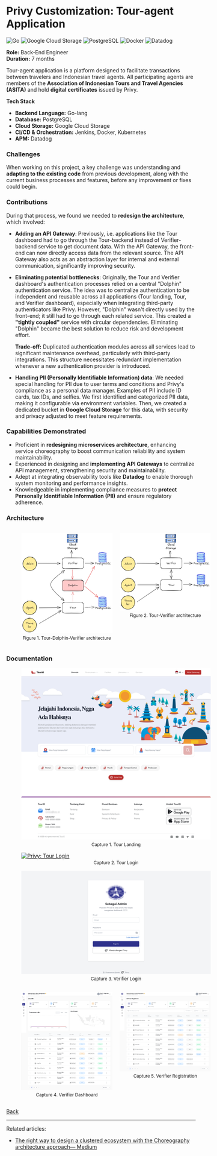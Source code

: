 # Privy Customization: Tour-agent Application

![Go](https://img.shields.io/badge/go-%2300ADD8.svg?style=for-the-badge&logo=go&logoColor=white)
![Google Cloud Storage](https://img.shields.io/badge/Cloud%20Storage-%234285F4?style=for-the-badge&logo=googlecloudstorage&logoColor=white)
![PostgreSQL](https://img.shields.io/badge/postgres-%23316192.svg?style=for-the-badge&logo=postgresql&logoColor=white)
![Docker](https://img.shields.io/badge/docker-%230db7ed.svg?style=for-the-badge&logo=docker&logoColor=white)
![Datadog](https://img.shields.io/badge/datadog-%23632CA6.svg?style=for-the-badge&logo=datadog&logoColor=white)

<b>Role:</b> Back-End Engineer<br/>
<b>Duration:</b> 7 months

Tour-agent application is a platform designed to facilitate transactions between travelers and Indonesian travel agents. All participating agents are members of the <b>Association of Indonesian Tours and Travel Agencies (ASITA)</b> and hold <b>digital certificates</b> issued by Privy.

<b>Tech Stack</b>

- <b>Backend Language:</b> Go-lang
- <b>Database:</b> PostgreSQL
- <b>Cloud Storage:</b> Google Cloud Storage
- <b>CI/CD & Orchestration:</b> Jenkins, Docker, Kubernetes
- <b>APM:</b> Datadog

### Challenges

When working on this project, a key challenge was understanding and <b>adapting to the existing code</b> from previous development, along with the current business processes and features, before any improvement or fixes could begin.

### Contributions

During that process, we found we needed to <b>redesign the architecture</b>, which involved:

- <b>Adding an API Gateway</b>: Previously, i.e. applications like the Tour dashboard had to go through the Tour-backend instead of Verifier-backend service to get document data. With the API Gateway, the front-end can now directly access data from the relevant source. The API Gateway also acts as an abstraction layer for internal and external communication, significantly improving security.

- <b>Eliminating potential bottlenecks</b>: Originally, the Tour and Verifier dashboard's authentication processes relied on a central "Dolphin" authentication service. The idea was to centralize authentication to be independent and reusable across all applications (Tour landing, Tour, and Verifier dashboard), especially when integrating third-party authenticators like Privy. However, "Dolphin" wasn't directly used by the front-end; it still had to go through each related service. This created a <b>"tightly coupled"</b> service with circular dependencies. Eliminating "Dolphin" became the best solution to reduce risk and development effort.

    <b>Trade-off:</b> Duplicated authentication modules across all services lead to significant maintenance overhead, particularly with third-party integrations. This structure necessitates redundant implementation whenever a new authentication provider is introduced.

- <b>Handling PII (Personally Identifiable Information) data</b>: We needed special handling for PII due to user terms and conditions and Privy's compliance as a personal data manager. Examples of PII include ID cards, tax IDs, and selfies. We first identified and categorized PII data, making it configurable via environment variables. Then, we created a dedicated bucket in <b>Google Cloud Storage</b> for this data, with security and privacy adjusted to meet feature requirements.

### Capabilities Demonstrated

- Proficient in <b>redesigning microservices architecture</b>, enhancing service choreography to boost communication reliability and system maintainability.
- Experienced in designing and <b>implementing API Gateways</b> to centralize API management, strengthening security and maintainability.
- Adept at integrating observability tools like <b>Datadog</b> to enable thorough system monitoring and performance insights.
- Knowledgeable in implementing compliance measures to <b>protect Personally Identifiable Information (PII)</b> and ensure regulatory adherence.

### Architecture

<div style="display:flex">
  <div style="flex:50%;margin-right:20px">
    <figure style="width:100%">
        <a href="images/privy_tour_dolphin_verifier_architecture.png"
        target="_blank"
        rel="noopener noreferrer">
            <img src="images/privy_tour_dolphin_verifier_architecture.png" alt="Privy: Tour-Dolphin-Verifier Architecture">
        </a>
        <figcaption style="text-align:center"><small>Figure 1. Tour-Dolphin-Verifier architecture</small></figcaption>
    </figure>
  </div>
  <div style="flex:50%">
    <figure style="width:100%">
        <a href="images/privy_tour_verifier_architecture.png"
        target="_blank"
        rel="noopener noreferrer">
            <img src="images/privy_tour_verifier_architecture.png" alt="Privy: Tour-Verifier Architecture">
        </a>
        <figcaption style="text-align:center"><small>Figure 2. Tour-Verifier architecture</small></figcaption>
    </figure>
  </div>
</div>

### Documentation

<figure style="width:100%">
    <a href="images/privy_tour_landing.png"
    target="_blank"
    rel="noopener noreferrer">
        <img src="images/privy_tour_landing.png" alt="Privy: Tour Landing">
    </a>
    <figcaption style="text-align:center"><small>Capture 1. Tour Landing</small></figcaption>
</figure>

<figure style="width:100%">
    <a href="images/privy_tour_login.png"
    target="_blank"
    rel="noopener noreferrer">
        <img src="images/privy_tour_login.png" alt="Privy: Tour Login">
    </a>
    <figcaption style="text-align:center"><small>Capture 2. Tour Login</small></figcaption>
</figure>

<figure style="width:100%">
    <a href="images/privy_tour_verifier_login.png"
    target="_blank"
    rel="noopener noreferrer">
        <img src="images/privy_tour_verifier_login.png" alt="Privy: Verifier Login">
    </a>
    <figcaption style="text-align:center"><small>Capture 3. Verifier Login</small></figcaption>
</figure>

<div style="display:flex">
  <div style="flex:50%;margin-right:20px">
    <figure style="width:100%">
        <a href="images/privy_tour_verifier_dashboard.png"
        target="_blank"
        rel="noopener noreferrer">
            <img src="images/privy_tour_verifier_dashboard.png" alt="Privy: Verifier Dashboard">
        </a>
        <figcaption style="text-align:center"><small>Capture 4. Verifier Dashboard</small></figcaption>
    </figure>
  </div>
  <div style="flex:50%">
    <figure style="width:100%">
        <a href="images/privy_tour_verifier_registration.png"
        target="_blank"
        rel="noopener noreferrer">
            <img src="images/privy_tour_verifier_registration.png" alt="Privy: Verifier Registration">
        </a>
        <figcaption style="text-align:center"><small>Capture 5. Verifier Registration</small></figcaption>
    </figure>
  </div>
</div>

[Back](./)

____

Related articles:

- [The right way to design a clustered ecosystem with the Choreography architecture approach— Medium](https://medium.com/@ymanshur/the-right-way-to-design-a-clustered-ecosystem-with-the-choreography-architecture-approach-9d673e44b07b)
